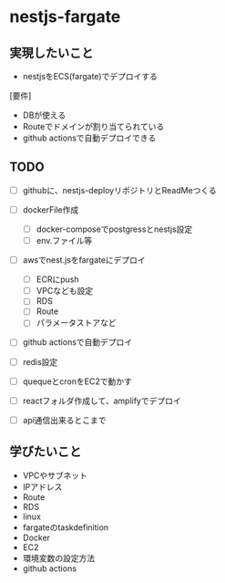 # nestjs-fargate

## 実現したいこと
- nestjsをECS(fargate)でデプロイする

[要件]
- DBが使える
- Routeでドメインが割り当てられている
- github actionsで自動デプロイできる

## TODO

- [ ]  githubに、nestjs-deployリポジトリとReadMeつくる
- [ ] dockerFile作成 
  - [ ] docker-composeでpostgressとnestjs設定
  - [ ] env.ファイル等
- [ ]  awsでnest.jsをfargateにデプロイ
    - [ ] ECRにpush
    - [ ]  VPCなども設定
    - [ ]  RDS
    - [ ]  Route
    - [ ] パラメータストアなど
- [ ]  github actionsで自動デプロイ
- [ ]  redis設定
- [ ]  quequeとcronをEC2で動かす
- [ ] reactフォルダ作成して、amplifyでデプロイ
- [ ] api通信出来るとこまで


## 学びたいこと

- VPCやサブネット
- IPアドレス
- Route
- RDS
- linux
- fargateのtaskdefinition
- Docker
- EC2
- 環境変数の設定方法
- github actions

